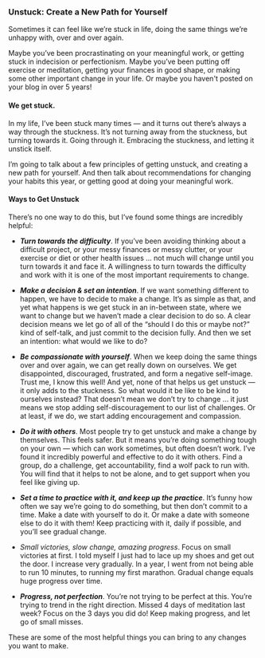 

### Unstuck: Create a New Path for Yourself

Sometimes it can feel like we’re stuck in life, doing the same things we’re unhappy with, over and over again.

Maybe you’ve been procrastinating on your meaningful work, or getting stuck in indecision or perfectionism. Maybe you’ve been putting off exercise or meditation, getting your finances in good shape, or making some other important change in your life. 
Or maybe you haven't posted on your blog in over 5 years!

#### We get stuck.

In my life, I’ve been stuck many times — and it turns out there’s always a way through the stuckness. It’s not turning away from the stuckness, but turning towards it. Going through it. Embracing the stuckness, and letting it unstick itself.

I’m going to talk about a few principles of getting unstuck, and creating a new path for yourself. And then talk about recommendations for changing your habits this year, or getting good at doing your meaningful work.

#### Ways to Get Unstuck

There’s no one way to do this, but I’ve found some things are incredibly helpful:

- ***Turn towards the difficulty***. If you’ve been avoiding thinking about a difficult project, or your messy finances or messy clutter, or your exercise or diet or other health issues … not much will change until you turn towards it and face it. A willingness to turn towards the difficulty and work with it is one of the most important requirements to change.

- ***Make a decision & set an intention***. If we want something different to happen, we have to decide to make a change. It’s as simple as that, and yet what happens is we get stuck in an in-between state, where we want to change but we haven’t made a clear decision to do so. A clear decision means we let go of all of the “should I do this or maybe not?” kind of self-talk, and just commit to the decision fully. And then we set an intention: what would we like to do?

- ***Be compassionate with yourself***. When we keep doing the same things over and over again, we can get really down on ourselves. We get disappointed, discouraged, frustrated, and form a negative self-image. Trust me, I know this well! And yet, none of that helps us get unstuck — it only adds to the stuckness. So what would it be like to be kind to ourselves instead? That doesn’t mean we don’t try to change … it just means we stop adding self-discouragement to our list of challenges. Or at least, if we do, we start adding encouragement and compassion.

- ***Do it with others***. Most people try to get unstuck and make a change by themselves. This feels safer. But it means you’re doing something tough on your own — which can work sometimes, but often doesn’t work. I’ve found it incredibly powerful and effective to do it with others. Find a group, do a challenge, get accountability, find a wolf pack to run with. You will find that it helps to not be alone, and to get support when you feel like giving up.

- ***Set a time to practice with it, and keep up the practice***. It’s funny how often we say we’re going to do something, but then don’t commit to a time. Make a date with yourself to do it. Or make a date with someone else to do it with them! Keep practicing with it, daily if possible, and you’ll see gradual change.

- *Small victories, slow change, amazing progress*. Focus on small victories at first. I told myself I just had to lace up my shoes and get out the door. I increase very gradually. In a year, I went from not being able to run 10 minutes, to running my first marathon. Gradual change equals huge progress over time.

- ***Progress, not perfection***. You’re not trying to be perfect at this. You’re trying to trend in the right direction. Missed 4 days of meditation last week? Focus on the 3 days you did do! Keep making progress, and let go of small misses.

These are some of the most helpful things you can bring to any changes you want to make. 

